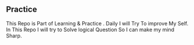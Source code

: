 ## Practice

This Repo is Part of Learning & Practice . Daily I will Try To improve My Self. In This Repo I will try to Solve logical Question So I can make my mind Sharp.
